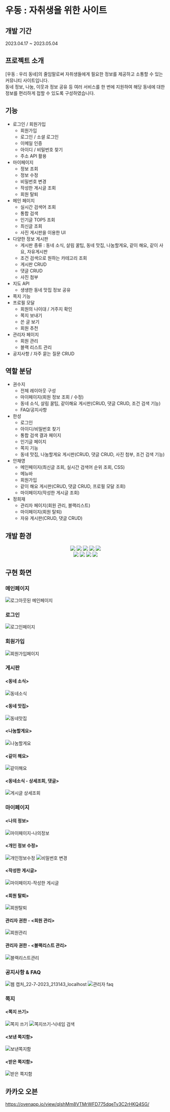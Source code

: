 # 우동 : 자취생을 위한 사이트
## 개발 기간

2023.04.17 ~ 2023.05.04

## 프로젝트 소개

[우동 : 우리 동네]의 줄임말로써
자취생들에게 필요한 정보를 제공하고 소통할 수 있는 커뮤니티 사이트입니다. <br>
동네 정보, 나눔, 이웃과 정보 공유 등 여러 서비스를 한 번에 지원하여 해당 동네에 대한 정보를 편리하게 접할 수 있도록 구성하였습니다.

## 기능

* 로그인 / 회원가입
  * 회원가입
  * 로그인 / 소셜 로그인
  * 이메일 인증
  * 아이디 / 비밀번호 찾기
  * 주소 API 활용
* 마이페이지
  * 정보 조회
  * 정보 수정
  * 비밀번호 변경
  * 작성한 게시글 조회
  * 회원 탈퇴
* 메인 페이지
  * 실시간 검색어 조회
  * 통합 검색
  * 인기글 TOP5 조회
  * 최신글 조회
  * 사진 게시판을 이용한 UI
* 다양한 정보 게시판
  * 게시판 종류 : 동네 소식, 살림 꿀팁, 동네 맛집, 나눔할게요, 같이 해요, 같이 사요, 자유게시판
  * 조건 검색으로 원하는 카테고리 조회
  * 게시판 CRUD
  * 댓글 CRUD
  * 사진 첨부
* 지도 API
  * 생생한 동네 맛집 정보 공유
* 쪽지 기능
* 프로필 모달
  * 회원의 나이대 / 거주지 확인
  * 쪽지 보내기
  * 쓴 글 보기
  * 회원 추천
* 관리자 페이지
  * 회원 관리
  * 블랙 리스트 관리
* 공지사항 / 자주 묻는 질문 CRUD

## 역할 분담

- 권수지
  * 전체 레이아웃 구성
  * 마이페이지(회원 정보 조회 / 수정)
  * 동네 소식, 살림 꿀팁, 같이해요 게시판(CRUD, 댓글 CRUD, 조건 검색 기능)
  * FAQ/공지사항
- 한성
  * 로그인
  * 아이디/비밀번호 찾기
  * 통합 검색 결과 페이지
  * 인기글 페이지
  * 쪽지 기능
  * 동네 맛집, 나눔할게요 게시판(CRUD, 댓글 CRUD, 사진 첨부, 조건 검색 기능)
- 안채영
  * 메인페이지(최신글 조회, 실시간 검색어 순위 조회, CSS)
  * 메뉴바
  * 회원가입
  * 같이 해요 게시판(CRUD, 댓글 CRUD, 프로필 모달 조회)
  * 마이페이지(작성한 게시글 조회)
- 정희재
  * 관리자 페이지(회원 관리, 블랙리스트)
  * 마이페이지(회원 탈퇴)
  * 자유 게시판(CRUD, 댓글 CRUD)

## 개발 환경
<div align=center> 
<img src="https://img.shields.io/badge/java-007396?style=for-the-badge&logo=java&logoColor=white"> 
  <img src="https://img.shields.io/badge/html5-E34F26?style=for-the-badge&logo=html5&logoColor=white"> 
  <img src="https://img.shields.io/badge/css-1572B6?style=for-the-badge&logo=css3&logoColor=white"> 
  <img src="https://img.shields.io/badge/javascript-F7DF1E?style=for-the-badge&logo=javascript&logoColor=black"> 
  <img src="https://img.shields.io/badge/jquery-0769AD?style=for-the-badge&logo=jquery&logoColor=white">
  <br>
  
  <img src="https://img.shields.io/badge/oracle-F80000?style=for-the-badge&logo=oracle&logoColor=white"> 
  <img src="https://img.shields.io/badge/bootstrap-7952B3?style=for-the-badge&logo=bootstrap&logoColor=white">
  <img src="https://img.shields.io/badge/apache tomcat-F8DC75?style=for-the-badge&logo=apachetomcat&logoColor=white">
  <img src="https://img.shields.io/badge/github-181717?style=for-the-badge&logo=github&logoColor=white">
</div>

## 구현 화면

### 메인페이지
![로그아웃된 메인페이지](https://github.com/ggss0029/semi-project/assets/129145703/51c72892-c682-45a4-9911-f5ed4867693d)

### 로그인
![로그인페이지](https://github.com/ggss0029/semi-project/assets/129145703/7289a486-5fc3-4981-a584-31a5c5d0062d)

### 회원가입
![회원가입페이지](https://github.com/ggss0029/semi-project/assets/129145703/def25173-913a-4afb-ade4-e5965fd741f8)

### 게시판
#### <동네 소식>
![동네소식](https://github.com/ggss0029/semi-project/assets/129145703/4f4ef3cd-1aed-4452-bc22-490dab437509)
#### <동네 맛집>
![동네맛집](https://github.com/ggss0029/semi-project/assets/129145703/ef9d5be5-9893-49a3-9c13-fd92f09ae31d)
#### <나눔할게요>
![나눔할게요](https://github.com/ggss0029/semi-project/assets/129145703/0dfc2166-9017-436e-9387-bcc8a8a6a4a9)
#### <같이 해요>
![같이해요](https://github.com/ggss0029/semi-project/assets/129145703/74c4b62a-1e9f-4c51-a14f-b25898bc0171)
#### <동네소식 - 상세조회, 댓글>
![게시글 상세조회](https://github.com/ggss0029/semi-project/assets/129145703/bce7ec6b-c315-468a-b21e-8961f9874884)

### 마이페이지
#### <나의 정보>
![마이페이지-나의정보](https://github.com/ggss0029/semi-project/assets/129145703/23e3c0a3-7be4-4ab4-b41c-05e52e505dca)
#### <개인 정보 수정>
![개인정보수정](https://github.com/ggss0029/semi-project/assets/129145703/f53e7a27-939d-4899-b0b9-1d56eb37011b)
![비밀번호 변경](https://github.com/ggss0029/semi-project/assets/129145703/9a7a2479-b4e0-42ba-90cf-5e8dad1187ca)
#### <작성한 게시글>
![마이페이지-작성한 게시글](https://github.com/ggss0029/semi-project/assets/129145703/e89db219-980f-491a-9577-4139cf09b589)
#### <회원 탈퇴>
![회원탈퇴](https://github.com/ggss0029/semi-project/assets/129145703/43394073-7db4-4cb3-b1ee-1a38e8e0ee92)
#### 관리자 권한 - <회원 관리>
![회원관리](https://github.com/ggss0029/semi-project/assets/129145703/f187a5c3-c8b0-4651-b935-08011e8b0c49)
#### 관리자 권한 - <블랙리스트 관리>
![블랙리스트관리](https://github.com/ggss0029/semi-project/assets/129145703/141a849f-80a5-426c-a61c-1ced07973285)

### 공지사항 & FAQ
![웹 캡처_22-7-2023_213143_localhost](https://github.com/ggss0029/semi-project/assets/129145703/1d927a96-8ef9-4ea2-9367-cf2aefc14d30)
![관리자 faq](https://github.com/ggss0029/semi-project/assets/129145703/6a2f74bb-89a1-47fd-9a52-ae5c7dd93fa0)

### 쪽지
#### <쪽지 쓰기>
![쪽지 쓰기](https://github.com/ggss0029/semi-project/assets/129145703/5cdc82ec-2ee2-4c3c-9dd2-ab99108b7377)
![쪽지쓰기-닉네임 검색](https://github.com/ggss0029/semi-project/assets/129145703/9be455ca-2b46-48e2-a689-4b7540c2c84a)
#### <보낸 쪽지함>
![보낸쪽지함](https://github.com/ggss0029/semi-project/assets/129145703/636dac0a-f07a-460b-97eb-ba62f177a215)
#### <받은 쪽지함>
![받은 쪽지함](https://github.com/ggss0029/semi-project/assets/129145703/b4d9f96a-0694-4f1e-a126-d0d1c57f693d)

## 카카오 오븐
https://ovenapp.io/view/qlshMm8VTMrWFD775dqeTv3C2rHKQ4SG/
